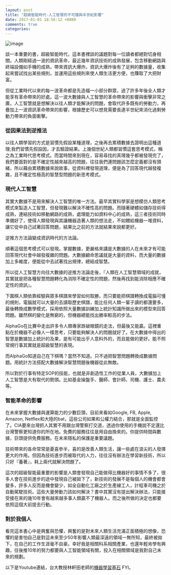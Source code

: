 ```yaml
---
layout: post
title: "超級智能時代-人工智慧的不可擋與半世紀影響"
date: 2017-01-01 18:56:12 +0800
comments: true
categories: 
---
```


![image](http://mrshih.github.io/images/2017-01-02-ai.markdown.JPG)

談一本重要的書，超級智能時代，這本書裡談的議題對每一位讀者都絕對切身相關。人類剛經過一波的資訊革命，最近幾年資訊技術的成熟發展，包含移動網路與終端設備如手機的成熟，帶來資訊大爆炸。資訊大爆炸後有了足夠的數據量，收集起來嘗試找出某些規則，並運用這些規則來使人類生活更方便，也賺取了大把財富。

但從工業時代以來的每一波革命都是先造福一小部分群眾，過了許多年後全人類才能享有革命帶來的好處。這一波大數據與人工智慧的革命帶來的影響與衝擊非常之廣，人工智慧就是想解決以往人類才能解決的問題，會取代許多既有的勞動力，再疊加上一波資訊革命帶來的影響，根據歷史可以想見需要長達半世紀來消化過剩勞動力帶來的負面衝擊。

### 從因果法到逆推法

以往人類學習的方式是習慣先假設某種道理，之後再去累積數據去證明出這種道理;我們習慣先假設因，才去驗證結果。上幾個世紀人類都習慣這套思考模式，稱之為工業時代思考模式。而當時間來到現在，容易尋找的真理幾乎都被發現完了，我們要面對的是不確定性越來越高的問題，往往我們連問題該怎麼定義都沒有頭緒，所以藉由累積數據來說故事，從資料裡發現道理，便是為了回答現代越發複雜，且不確定性極高的智慧型問題的新思考模式。

### 現代人工智慧
其實大數據不是用來解決人工智慧的唯一方法。最早其實科學家是想模仿人類思考模式來製造人工智慧，但發現難以解決不確性高的問題。而隨著硬體如儲存技術得成熟，連結技術如移動網路的成熟，處理能力如資料中心的成熟，這三者技術同時準備好了，使得人類發現與其讓機器造著人類的想法走，不如餵給機器一堆資料，讓它從中自己試著回答問題，結果比之前的方法就結果來說都更好。

逆推方方法論變成資訊時代的方法論。

順著這個思考模式可以發現。掌握數據，更嚴格來講是大數據的人在未來才有可能回答現代社會中越發複雜的問題。大數據顧命思議就是大量的資料，而大量的數據加上多維度，便能從中去試著找出規律，總結成智慧。

所以從人工智慧方向往大數據的逆推方法論走後，『人類在人工智慧領域的成就，其實就是把各種智慧問題轉化為消除不確定性的問題，然後再找到能消除相應不確定性的資訊』。

下圍棋人類依靠經驗與眾多棋譜來學習如何取勝，而只要能把棋譜轉換成電腦可懂的規則，電腦就可以大量的去讀取歷史棋譜，能比任何人類一輩子讀的都還要多，最後轉換成數學模式，採用依照大量數據訓練加上統計知識所做出來的模型來回答問題。雖然棋的變化是無窮的，但機器總能找出勝率較高的步法。

AlphaGo在比賽中走出許多令人類專家跌破眼鏡的走法，但最後又能贏。這裡重點在於機器不必像人一樣思考，只要能夠解決人的問題就好了。在大數據中得出的智慧是數據加上統計的及果，是有可能出乎人意料外的，而且能做的更好。能不照常規行事其實就是超級智慧的表現。

而AlphaGo知道自己在下棋嗎？當然不知道。只不過把智慧問題轉換成數據問題。用統計方法搭配大數據解決智慧問題後機器從此無敵。

所以對於行事有特定SOP的技能，也就是非創造性工作的從業人員，大數據加上人工智慧是大有取代的勢頭。比如基金操盤手、醫師、會計師、司機、護士、農夫等。

### 智能革命的影響
在未來掌握大數據與運算能力的少數巨頭，目前來看如Google, FB, Apple, Amazon, Netflex和大陸的bat，這些公司如果和公權力結合，那就是全面監控了。CIA要來台灣抓人其實不用跟台灣警察打交道，透過你使用的手機說不定還比台灣警察更知道你的所在地。免費的服務往往是用自由換來的。你提供時間與數據，巨頭提供免費服務。在未來隱私的保護是重要議題。

技術帶來的各命常常是憂喜參半，喜的是改善人類生活，讓一些處在浪尖的人發揮更大的作用。但因為技術進步而被取代的人力，往往沒有辦法在學習新技術，所以只好『養著』，耗上兩代就解決問題了。

這次的超級智能最重要的影響是人類會發現自己能做得比機器好的事情不多了，很多人會在技術進步的途中發現自己被拋下了，新技術的發展不是每個人的機會都會變多，許多人反而是機會變少，如全自動化工廠之於生產線工人，計程車司機之於自動駕駛技術。這些大量勞動力該如何解決？書中其實沒有提出解決辦法，只能接受接在來的幾10年會有越來越多事人類贏不了機器人。而之後所做的決定也都要依照這個大前提去行動。

### 對於我個人
看完這本書心中是興奮與恐懼，興奮的是對未來人類生活充滿正面積極的想像，恐懼的是害怕自己是對這未來至少50年影響人類最深遠的領域一無所知，最終被拋下，在自己的工作生涯毫不自豪。幸好我是相關科系相關產業，也還年輕肯學有興趣，往後推10年的努力都要與人工智能領域有關，投入在相關領域是我對自己未來的規劃。

以下是Youtube連結，台大教授林軒田老師的[機器學習基石](https://www.youtube.com/playlist?list=PLXVfgk9fNX2I7tB6oIINGBmW50rrmFTqf) FYI。




